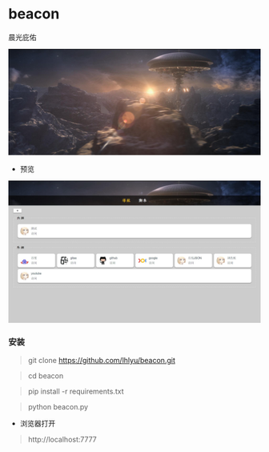 # beacon
晨光庇佑

![](./static/img/beacon.jpg)

- 预览

![](./static/img/preview1.jpg)

### 安装

> git clone https://github.com/lhlyu/beacon.git

> cd beacon

> pip install -r requirements.txt

> python beacon.py

- 浏览器打开
> http://localhost:7777